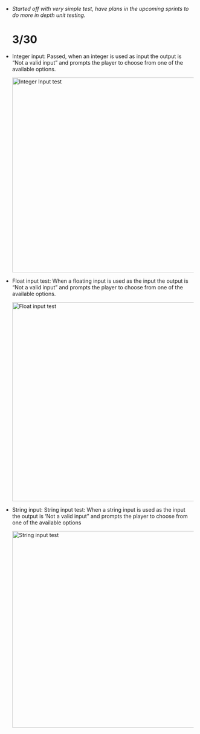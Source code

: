 
 - *Started off with very simple test, have plans in the upcoming sprints to do more in depth unit testing.*
   
   # 3/30
 - Integer input: Passed, when an integer is used as input the output is “Not a valid input” and prompts the player to choose from one of the available options.
   
   <img width="516" alt="Integer Input test" src="https://github.com/user-attachments/assets/a3188310-cf60-4030-a6aa-75ce28999717" />

 - Float input test: When a floating input is used as the input the output is “Not a valid input” and prompts the player to choose from one of the available options.

   <img width="527" alt="Float input test" src="https://github.com/user-attachments/assets/51c3a41b-a217-4439-8517-bd09a6c3a3dd" />

 - String input: String input test: When a string input is used as the input the output is ‘Not a valid input” and prompts the player to choose from one of the available options

   <img width="521" alt="String input test" src="https://github.com/user-attachments/assets/41a5a752-9862-40fa-9ae4-c5f630420ff2" />

